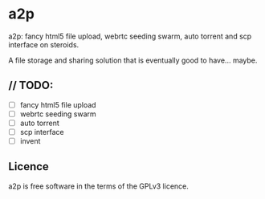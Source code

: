 # a2p
a2p: fancy html5 file upload, webrtc seeding swarm, auto torrent and scp interface on steroids.

A file storage and sharing solution that is eventually good to have... maybe.

## // TODO:

- [ ] fancy html5 file upload
- [ ] webrtc seeding swarm
- [ ] auto torrent
- [ ] scp interface
- [ ] invent

## Licence

a2p is free software in the terms of the GPLv3 licence.
